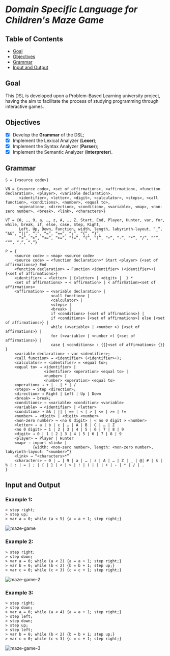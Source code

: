 
# *Domain Specific Language for Children's Maze Game*

## Table of Contents

* [Goal](#goal)
* [Objectives](#objectives)
* [Grammar](#grammar)
* [Input and Output](#input-and-output)

## Goal

This DSL is developed upon a Problem-Based Learning university project, having the aim to facilitate the process of studying programming through interactive games.

## Objectives

- [x] Develop the **Grammar** of the DSL;
- [x] Implement the Lexical Analyzer (**Lexer**);
- [x] Implement the Syntax Analyzer (**Parser**);
- [x] Implement the Semantic Analyzer (**Interpreter**).

## Grammar

```
S = {<source code>}

VN = {<source code>, <set of affirmations>, <affirmation>, <function declaration>, <player>, <variable declaration>,
      <identifier>, <letter>, <digit>, <calculator>, <steps>, <call function>, <conditions>, <number>, <equal to>,
      <operation>, <direction>, <condition>, <variable>, <map>, <non-zero number>, <break>, <link>, <characters>}

VT = {0, …, 9, a, …, z, A, …, Z, Start, End, Player, Hunter, var, for, while, break, if, else, case, Step, Right,
      Left, Up, Down, Function, width, length, labyrinth-layout, “_”, “&&”, “||”, “:”, “=”, “==”, “;”, “{”, “}”,
      “<”, “>”, “<=”, “>=”, “!=”, “(”, “)”, “+”, “-”, “*”, “/”, “””, ““”, “,”, “.”}

P = {
    <source code> → <map> <source code>
    <source code> → <function declaration>* Start <player> {<set of affirmations>} End
    <function declaration> → Function <identifier> (<identifier>+) {<set of affirmations>}
    <identifier> → <letter> | {<letter> | <digit> | _} *
    <set of affirmations> → < affirmation> | < affirmation><set of affirmations>
    <affirmation> → <variable declaration> |
                    <call function> |
                    <calculator> |
                    <steps> |
                    <break> |
                    if <conditions> {<set of affirmations>} |
                    if <conditions> {<set of affirmations>} else {<set of affirmations>} |
                    while (<variable> | <number >) {<set of affirmations>} |
                    for (<variable> | <number >) {<set of affirmations>} |
                    case { <conditions> : {{}<set of affirmations> {}} }
    <variable declaration> → var <identifier>;
    <call function> → <identifier> (<identifier>+);
    <calculator> → <identifier> = <equal to>;
    <equal to> → <identifier> |
                 <identifier> <operation> <equal to> |
                 <number> |
                 <number> <operation> <equal to>
    <operation> → + | - | * | /
    <steps> → Step <direction>;
    <direction> → Right | Left | Up | Down
    <break> → break;
    <conditions> → <variable> <condition> <variable>
    <variable> → <identifier> | <letter>
    <condition> → && | || | == | < | > | <= | >= | !=
    <number> → <digit> | <digit> <number>
    <non-zero number> → <no 0 digit> | < no 0 digit > <number>
    <letter> → a | b | c | … | A | B | C | … | Z
    <no 0 digit> → 1 | 2 | 3 | 4 | 5 | 6 | 7 | 8 | 9
    <digit> → 0 | 1 | 2 | 3 | 4 | 5 | 6 | 7 | 8 | 9
    <player> → Player | Hunter
    <map> → import <link> |
            {width: <non-zero number>, length: <non-zero number>, labyrinth-layout: “<number>”}
    <link> → “<characters>*”
    <characters> → 0 | … | 9 | a | … | z | A | … | Z | _ | @| # | $ | % | : | = | ; | { | } | < | > | ! | ( | ) | + | - | * | / | .
}
```

## Input and Output

### Example 1:

```
> step right;
> step up;
> var a = 0; while (a < 5) {a = a + 1; step right;}
```

![maze-game](https://user-images.githubusercontent.com/78982185/172125276-68235152-45f7-42df-b5f2-c6740edf891b.gif)

### Example 2:

```
> step right;
> step down;
> var a = 0; while (a < 2) {a = a + 1; step right;}
> var b = 0; while (b < 2) {b = b + 1; step up;}
> var c = 0; while (c < 3) {c = c + 1; step right;}

```

![maze-game-2](https://user-images.githubusercontent.com/78982185/172127982-7603ad79-1e7e-41ae-9b49-853c2308e27f.gif)

### Example 3:

```
> step right;
> step down;
> var a = 0; while (a < 4) {a = a + 1; step right;}
> step left;
> step down;
> step up;
> step left;
> var b = 0; while (b < 2) {b = b + 1; step up;}
> var c = 0; while (c < 3) {c = c + 1; step right;}

```

![maze-game-3](https://user-images.githubusercontent.com/78982185/172131223-08723ca6-22de-41b3-a68a-6fb5d4fd0dee.gif)





